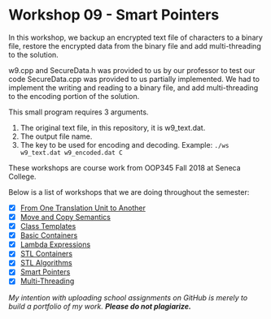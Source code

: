 # Workshop 09 - Smart Pointers

In this workshop, we backup an encrypted text file of characters to a binary file, restore the encrypted data from the binary file and add multi-threading to the solution.

w9.cpp and SecureData.h was provided to us by our professor to test our code
SecureData.cpp was provided to us partially implemented.
We had to implement the writing and reading to a binary file, and add multi-threading to the encoding portion of the solution.

This small program requires 3 arguments. 
1. The original text file, in this repository, it is w9_text.dat.
2. The output file name.
3. The key to be used for encoding and decoding.
Example:
```./ws w9_text.dat w9_encoded.dat C```

These workshops are course work from OOP345 Fall 2018 at Seneca College. 

Below is a list of workshops that we are doing throughout the semester:
- [x] [From One Translation Unit to Another](https://github.com/Tibbs39/OOP345-workshop1)
- [x] [Move and Copy Semantics](https://github.com/Tibbs39/OOP345-workshop2)
- [x] [Class Templates](https://github.com/Tibbs39/OOP345-workshop3)
- [x] [Basic Containers](https://github.com/Tibbs39/OOP345-workshop4)
- [x] [Lambda Expressions](https://github.com/Tibbs39/OOP345-workshop5)
- [x] [STL Containers](https://github.com/Tibbs39/OOP345-workshop6)
- [x] [STL Algorithms](https://github.com/Tibbs39/OOP345-workshop7)
- [x] [Smart Pointers](https://github.com/Tibbs39/OOP345-workshop8)
- [x] [Multi-Threading](https://github.com/Tibbs39/OOP345-workshop9)

*My intention with uploading school assignments on GitHub is merely to build a portfolio of my work.* **_Please do not plagiarize._**
